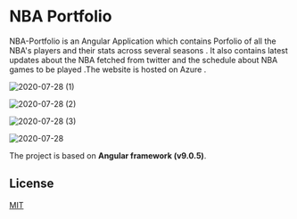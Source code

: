 # NBA Portfolio


NBA-Portfolio is an Angular Application which contains Porfolio of all the NBA's players and their stats across several seasons . It also contains latest updates about the NBA fetched from twitter and the schedule about NBA games to be played .The website is hosted on Azure .



![2020-07-28 (1)](https://user-images.githubusercontent.com/48589838/88654543-23848200-d0eb-11ea-8a89-52e97693359a.png)

![2020-07-28 (2)](https://user-images.githubusercontent.com/48589838/88654549-24b5af00-d0eb-11ea-83d0-e00d69c1f97d.png)

![2020-07-28 (3)](https://user-images.githubusercontent.com/48589838/88654565-28e1cc80-d0eb-11ea-911f-79978950fbe2.png)

![2020-07-28](https://user-images.githubusercontent.com/48589838/88654567-2a12f980-d0eb-11ea-8ed9-b95f57c64913.png)


The project is based on __Angular framework (v9.0.5)__.



## License
[MIT](https://choosealicense.com/licenses/mit/)
